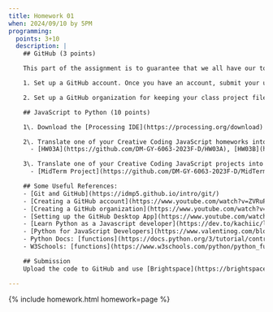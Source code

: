 ```yaml
---
title: Homework 01
when: 2024/09/10 by 5PM
programming:
  points: 3+10
  description: |
    ## GitHub (3 points)

    This part of the assignment is to guarantee that we all have our tools and accounts setup for the rest of the course. There are 2 mandatory tasks that should be completed:

    1. Set up a GitHub account. Once you have an account, submit your username or profile link via [Brightspace](https://brightspace.nyu.edu/d2l/home/407565).

    2. Set up a GitHub organization for keeping your class project files. This will help keep class files organized. Submit your organization name or a profile link via [Brightspace](https://brightspace.nyu.edu/d2l/home/407565).

    ## JavaScript to Python (10 points)

    1\. Download the [Processing IDE](https://processing.org/download) and install Python mode. You can follow these [instructions](https://py.processing.org/tutorials/gettingstarted/).

    2\. Translate one of your Creative Coding JavaScript homeworks into Python. If you don't have a Creative Coding homework assignment, you can use one of these:
      - [HW03A](https://github.com/DM-GY-6063-2023F-D/HW03A), [HW03B](https://github.com/DM-GY-6063-2023F-D/HW03B), [HW03C](https://github.com/DM-GY-6063-2023F-D/HW03C), [HW04A](https://github.com/DM-GY-6063-2023F-D/HW04/tree/main/A)

    3\. Translate one of your Creative Coding JavaScript projects into Python. If you don't have a Creative Coding project, you can use one of these:
      - [MidTerm Project](https://github.com/DM-GY-6063-2023F-D/MidTerm-Project), [Procedural Drawing Machine](https://editor.p5js.org/thiagohersan/sketches/p6h71pXE7), [Glitchy Typewriter](https://editor.p5js.org/thiagohersan/sketches/KJO5CEwKM)

    ## Some Useful References:
    - [Git and GitHub](https://idmp5.github.io/intro/git/)
    - [Creating a GitHub account](https://www.youtube.com/watch?v=ZVRuPO8nCLA)
    - [Creating a GitHub organization](https://www.youtube.com/watch?v=wnFm5fYGzso)
    - [Setting up the GitHub Desktop App](https://www.youtube.com/watch?v=dN5A0kDdCwk)
    - [Learn Python as a Javascript developer](https://dev.to/kachiic/learn-python-as-a-javascript-developer-422j)
    - [Python for JavaScript Developers](https://www.valentinog.com/blog/python-for-js/)
    - Python Docs: [functions](https://docs.python.org/3/tutorial/controlflow.html#defining-functions) [`Classes`](https://docs.python.org/3/tutorial/classes.html)
    - W3Schools: [functions](https://www.w3schools.com/python/python_functions.asp) [`Classes`](https://www.w3schools.com/python/python_classes.asp)

    ## Submission
    Upload the code to GitHub and use [Brightspace](https://brightspace.nyu.edu/d2l/home/407565) to submit GitHub links to your user profile, your organization profile and the two repositories.

---
```

{% include homework.html homework=page %}
